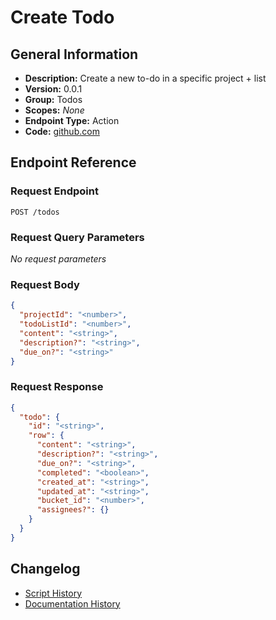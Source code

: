<!-- BEGIN GENERATED CONTENT -->
# Create Todo

## General Information

- **Description:** Create a new to-do in a specific project + list
- **Version:** 0.0.1
- **Group:** Todos
- **Scopes:** _None_
- **Endpoint Type:** Action
- **Code:** [github.com](https://github.com/NangoHQ/integration-templates/tree/main/integrations/basecamp/actions/create-todo.ts)


## Endpoint Reference

### Request Endpoint

`POST /todos`

### Request Query Parameters

_No request parameters_

### Request Body

```json
{
  "projectId": "<number>",
  "todoListId": "<number>",
  "content": "<string>",
  "description?": "<string>",
  "due_on?": "<string>"
}
```

### Request Response

```json
{
  "todo": {
    "id": "<string>",
    "row": {
      "content": "<string>",
      "description?": "<string>",
      "due_on?": "<string>",
      "completed": "<boolean>",
      "created_at": "<string>",
      "updated_at": "<string>",
      "bucket_id": "<number>",
      "assignees?": {}
    }
  }
}
```

## Changelog

- [Script History](https://github.com/NangoHQ/integration-templates/commits/main/integrations/basecamp/actions/create-todo.ts)
- [Documentation History](https://github.com/NangoHQ/integration-templates/commits/main/integrations/basecamp/actions/create-todo.md)

<!-- END  GENERATED CONTENT -->

